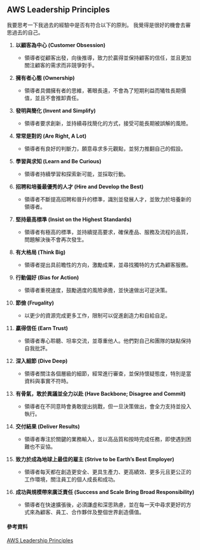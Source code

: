 ## AWS Leadership Principles 

我要思考一下我過去的經驗中是否有符合以下的原則。
我覺得是很好的機會去審思過去的自己。

1. **以顧客為中心 (Customer Obsession)**
   - 領導者從顧客出發，向後推導，致力於贏得並保持顧客的信任，並且更加關注顧客的需求而非競爭對手。

2. **擁有者心態 (Ownership)**
   - 領導者具備擁有者的思維，著眼長遠，不會為了短期利益而犧牲長期價值，並且不會推卸責任。

3. **發明與簡化 (Invent and Simplify)**
   - 領導者要求創新，並持續尋找簡化的方式，接受可能長期被誤解的風險。

4. **常常是對的 (Are Right, A Lot)**
   - 領導者有良好的判斷力，願意尋求多元觀點，並努力推翻自己的假設。

5. **學習與求知 (Learn and Be Curious)**
   - 領導者持續學習和探索新可能，並採取行動。

6. **招聘和培養最優秀的人才 (Hire and Develop the Best)**
   - 領導者不斷提高招聘和晉升的標準，識別並發展人才，並致力於培養新的領導者。

7. **堅持最高標準 (Insist on the Highest Standards)**
   - 領導者有極高的標準，並持續提高要求，確保產品、服務及流程的品質，問題解決後不會再次發生。

8. **有大格局 (Think Big)**
   - 領導者提出具前瞻性的方向，激勵成果，並尋找獨特的方式為顧客服務。

9. **行動偏好 (Bias for Action)**
   - 領導者重視速度，鼓勵適度的風險承擔，並快速做出可逆決策。

10. **節儉 (Frugality)**
    - 以更少的資源完成更多工作，限制可以促進創造力和自給自足。

11. **贏得信任 (Earn Trust)**
    - 領導者專心聆聽、坦率交流，並尊重他人。他們對自己和團隊的缺點保持自我批評。

12. **深入細節 (Dive Deep)**
    - 領導者關注各個層級的細節，經常進行審查，並保持懷疑態度，特別是當資料與事實不符時。

13. **有骨氣，敢於異議並全力以赴 (Have Backbone; Disagree and Commit)**
    - 領導者在不同意時會勇敢提出挑戰，但一旦決策做出，會全力支持並投入執行。

14. **交付結果 (Deliver Results)**
    - 領導者專注於關鍵的業務輸入，並以高品質和按時完成任務，即使遇到困難也不妥協。

15. **致力於成為地球上最佳的雇主 (Strive to be Earth’s Best Employer)**
    - 領導者每天都在創造更安全、更具生產力、更高績效、更多元且更公正的工作環境，關注員工的個人成長和成功。

16. **成功與規模帶來廣泛責任 (Success and Scale Bring Broad Responsibility)**
    - 領導者在快速擴張後，必須謙虛和深思熟慮，並在每一天中尋求更好的方式來為顧客、員工、合作夥伴及整個世界創造價值。


#### 參考資料
[AWS Leadership Principles](https://www.amazon.jobs/content/en/our-workplace/leadership-principles)